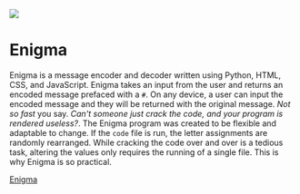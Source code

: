 ![](https://d13yacurqjgara.cloudfront.net/users/605032/screenshots/2627307/e.gif)
# Enigma

Enigma is a message encoder and decoder written using Python, HTML, CSS, and JavaScript. Enigma takes an input from the user and returns an encoded message prefaced with a `#`. On any device, a user can input the encoded message and they will be returned with the original message. *Not so fast* you say. *Can't someone just crack the code, and your program is rendered useless?*. The Enigma program was created to be flexible and adaptable to change. If the `code` file is run, the letter assignments are randomly rearranged. While cracking the code over and over is a tedious task, altering the values only requires the running of a single file. This is why Enigma is so practical.

[Enigma](cvenigma.ml)
